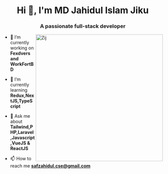 <h1 align="center">Hi 👋, I'm MD Jahidul Islam Jiku</h1>
<h3 align="center">A passionate full-stack developer</h3>
<a href="https://www.fiverr.com/zij__jiku?up_rollout=true" target="_blank">
  <img align="right" width="400" src="https://i.ibb.co/YkbDd3Q/Zij-Img.jpg" alt="Zij">
</a>

- 🔭 I’m currently working on **Fexdvers and WorkFortBD**

- 🌱 I’m currently learning **Redux,NextJS,TypeScript**

- 💬 Ask me about **Tailwind,PHP,Laravel,Javascript,VueJS & ReactJS**

- 📫 How to reach me **safzahidul.cse@gmail.com**
